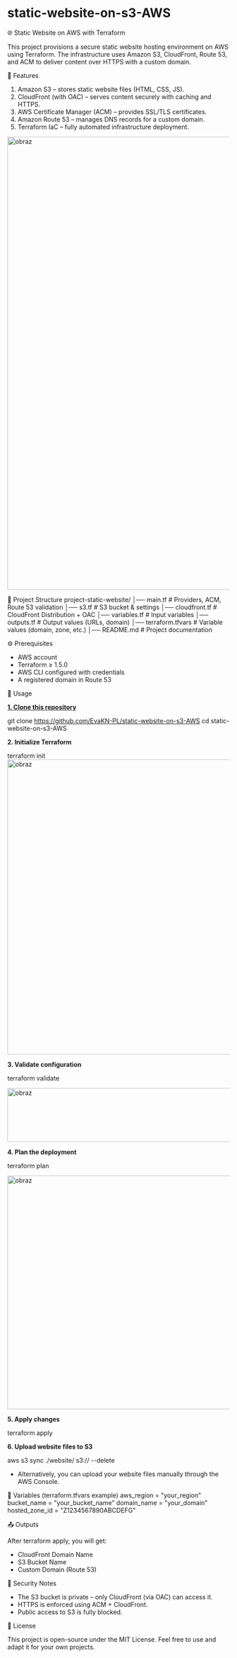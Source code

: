 # static-website-on-s3-AWS
🌐 Static Website on AWS with Terraform

This project provisions a secure static website hosting environment on AWS using Terraform.
The infrastructure uses Amazon S3, CloudFront, Route 53, and ACM to deliver content over HTTPS with a custom domain.

🚀 Features
1. Amazon S3 – stores static website files (HTML, CSS, JS).
2. CloudFront (with OAC) – serves content securely with caching and HTTPS.
3. AWS Certificate Manager (ACM) – provides SSL/TLS certificates.
4. Amazon Route 53 – manages DNS records for a custom domain.
5. Terraform IaC – fully automated infrastructure deployment.


<img width="1536" height="1024" alt="obraz" src="https://github.com/user-attachments/assets/faf4954d-b127-429b-b5ee-550dcbd14da1" />

📂 Project Structure
project-static-website/
│── main.tf          # Providers, ACM, Route 53 validation
│── s3.tf            # S3 bucket & settings
│── cloudfront.tf    # CloudFront Distribution + OAC
│── variables.tf     # Input variables
│── outputs.tf       # Output values (URLs, domain)
│── terraform.tfvars # Variable values (domain, zone, etc.)
│── README.md        # Project documentation

⚙️ Prerequisites
- AWS account
- Terraform ≥ 1.5.0
- AWS CLI configured with credentials
- A registered domain in Route 53

🔧 Usage

<u>**1. Clone this repository**</u>

git clone https://github.com/EvaKN-PL/static-website-on-s3-AWS
cd static-website-on-s3-AWS

<b>2. Initialize Terraform</b>

terraform init
<img width="1267" height="667" alt="obraz" src="https://github.com/user-attachments/assets/10edf0eb-c331-4cca-b5ae-14ba22558034" />


<b>3. Validate configuration</b>

terraform validate

<img width="795" height="122" alt="obraz" src="https://github.com/user-attachments/assets/67541637-a552-4dea-93e3-d1983681671a" />

<b>4. Plan the deployment</b>

terraform plan

<img width="2109" height="528" alt="obraz" src="https://github.com/user-attachments/assets/d5e56777-bb96-4c9e-9437-163bcaca8951" />


<b>5. Apply changes</b>

terraform apply 

<b>6. Upload website files to S3</b>

aws s3 sync ./website/ s3://<your-bucket-name> --delete

* Alternatively, you can upload your website files manually through the AWS Console.

📌 Variables (terraform.tfvars example)
aws_region    = "your_region"
bucket_name   = "your_bucket_name"
domain_name   = "your_domain"
hosted_zone_id = "Z1234567890ABCDEFG"

📤 Outputs

After terraform apply, you will get:

- CloudFront Domain Name
- S3 Bucket Name
- Custom Domain (Route 53)
  
🔐 Security Notes
- The S3 bucket is private – only CloudFront (via OAC) can access it.
- HTTPS is enforced using ACM + CloudFront.
- Public access to S3 is fully blocked.

📜 License

This project is open-source under the MIT License.
Feel free to use and adapt it for your own projects.


